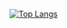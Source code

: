 [![Top Langs](https://github-readme-stats.vercel.app/api/top-langs/?username=WoogLim&langs_count=8&exclude_repo=SpringProject_PMS)](https://github.com/anuraghazra/github-readme-stats)
